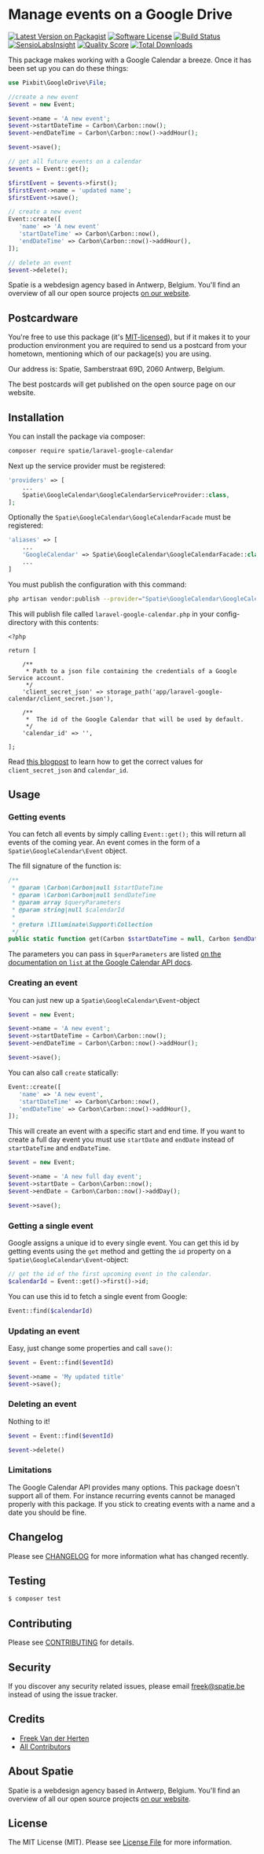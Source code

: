 # Manage events on a Google Drive

[![Latest Version on Packagist](https://img.shields.io/packagist/v/spatie/laravel-google-calendar.svg?style=flat-square)](https://packagist.org/packages/spatie/laravel-google-calendar)
[![Software License](https://img.shields.io/badge/license-MIT-brightgreen.svg?style=flat-square)](LICENSE.md)
[![Build Status](https://img.shields.io/travis/spatie/laravel-google-calendar/master.svg?style=flat-square)](https://travis-ci.org/spatie/laravel-google-calendar)
[![SensioLabsInsight](https://img.shields.io/sensiolabs/i/a966412b-091b-4407-b509-6f7472935b0e.svg?style=flat-square)](https://insight.sensiolabs.com/projects/a966412b-091b-4407-b509-6f7472935b0e)
[![Quality Score](https://img.shields.io/scrutinizer/g/spatie/laravel-google-calendar.svg?style=flat-square)](https://scrutinizer-ci.com/g/spatie/laravel-google-calendar)
[![Total Downloads](https://img.shields.io/packagist/dt/spatie/laravel-google-calendar.svg?style=flat-square)](https://packagist.org/packages/spatie/laravel-google-calendar)

This package makes working with a Google Calendar a breeze. Once it has been set up you can do these things:

```php
use Pixbit\GoogleDrive\File;

//create a new event
$event = new Event;

$event->name = 'A new event';
$event->startDateTime = Carbon\Carbon::now();
$event->endDateTime = Carbon\Carbon::now()->addHour();

$event->save();

// get all future events on a calendar
$events = Event::get(); 

$firstEvent = $events->first();
$firstEvent->name = 'updated name';
$firstEvent->save();

// create a new event
Event::create([
   'name' => 'A new event'
   'startDateTime' => Carbon\Carbon::now(),
   'endDateTime' => Carbon\Carbon::now()->addHour(),
]);

// delete an event
$event->delete();
```

Spatie is a webdesign agency based in Antwerp, Belgium. You'll find an overview of all our open source projects [on our website](https://spatie.be/opensource).

## Postcardware

You're free to use this package (it's [MIT-licensed](LICENSE.md)), but if it makes it to your production environment you are required to send us a postcard from your hometown, mentioning which of our package(s) you are using.

Our address is: Spatie, Samberstraat 69D, 2060 Antwerp, Belgium.

The best postcards will get published on the open source page on our website.

## Installation

You can install the package via composer:

```bash
composer require spatie/laravel-google-calendar
```

Next up the service provider must be registered:

```php
'providers' => [
    ...
    Spatie\GoogleCalendar\GoogleCalendarServiceProvider::class,
];
```

Optionally the  `Spatie\GoogleCalendar\GoogleCalendarFacade` must be registered:

```php
'aliases' => [
	...
    'GoogleCalendar' => Spatie\GoogleCalendar\GoogleCalendarFacade::class,
    ...
]
```

You must publish the configuration with this command:

```bash
php artisan vendor:publish --provider="Spatie\GoogleCalendar\GoogleCalendarServiceProvider"
```

This will publish file called `laravel-google-calendar.php` in your config-directory with this contents:
```
<?php

return [

    /**
     * Path to a json file containing the credentials of a Google Service account.
     */
    'client_secret_json' => storage_path('app/laravel-google-calendar/client_secret.json'),

    /**
     *  The id of the Google Calendar that will be used by default.
     */
    'calendar_id' => '',
    
];
```

Read [this blogpost](https://murze.be/2016/05/how-to-setup-and-use-the-google-calendar-api/) to learn how to get the correct values for `client_secret_json` and `calendar_id`.

## Usage

### Getting events

You can fetch all events by simply calling `Event::get();` this will return all events of the coming year. An event comes in the form of a `Spatie\GoogleCalendar\Event` object.

The fill signature of the function is:

```php
/**
 * @param \Carbon\Carbon|null $startDateTime
 * @param \Carbon\Carbon|null $endDateTime
 * @param array $queryParameters
 * @param string|null $calendarId
 *
 * @return \Illuminate\Support\Collection
 */
public static function get(Carbon $startDateTime = null, Carbon $endDateTime = null, array $queryParameters = [], string $calendarId = null) : Collection
```

The parameters you can pass in `$querParameters` are listed [on the documentation on `list` at the Google Calendar API docs](https://developers.google.com/google-apps/calendar/v3/reference/events/list#request).

### Creating an event

You can just new up a `Spatie\GoogleCalendar\Event`-object

```php
$event = new Event;

$event->name = 'A new event';
$event->startDateTime = Carbon\Carbon::now();
$event->endDateTime = Carbon\Carbon::now()->addHour();

$event->save();
```

You can also call `create` statically:

```php
Event::create([
   'name' => 'A new event',
   'startDateTime' => Carbon\Carbon::now(),
   'endDateTime' => Carbon\Carbon::now()->addHour(),
]);
```

This will create an event with a specific start and end time. If you want to create a full day event you must use `startDate` and `endDate` instead of `startDateTime` and `endDateTime`.

```php
$event = new Event;

$event->name = 'A new full day event';
$event->startDate = Carbon\Carbon::now();
$event->endDate = Carbon\Carbon::now()->addDay();

$event->save();
```

### Getting a single event

Google assigns a unique id to every single event. You can get this id by getting events using the `get` method and getting the `id` property on a `Spatie\GoogleCalendar\Event`-object:
```php
// get the id of the first upcoming event in the calendar.
$calendarId = Event::get()->first()->id;
```

You can use this id to fetch a single event from Google:
```php
Event::find($calendarId)
```

### Updating an event

Easy, just change some properties and call `save()`:

```php
$event = Event::find($eventId)

$event->name = 'My updated title' 
$event->save();
```

### Deleting an event

Nothing to it!

```php
$event = Event::find($eventId)

$event->delete()
```

### Limitations

The Google Calendar API provides many options. This package doesn't support all of them. For instance recurring events cannot be managed properly with this package. If you stick to creating events with a name and a date you should be fine.

## Changelog

Please see [CHANGELOG](CHANGELOG.md) for more information what has changed recently.

## Testing

``` bash
$ composer test
```

## Contributing

Please see [CONTRIBUTING](CONTRIBUTING.md) for details.

## Security

If you discover any security related issues, please email freek@spatie.be instead of using the issue tracker.

## Credits

- [Freek Van der Herten](https://github.com/freekmurze)
- [All Contributors](../../contributors)

## About Spatie
Spatie is a webdesign agency based in Antwerp, Belgium. You'll find an overview of all our open source projects [on our website](https://spatie.be/opensource).

## License

The MIT License (MIT). Please see [License File](LICENSE.md) for more information.
